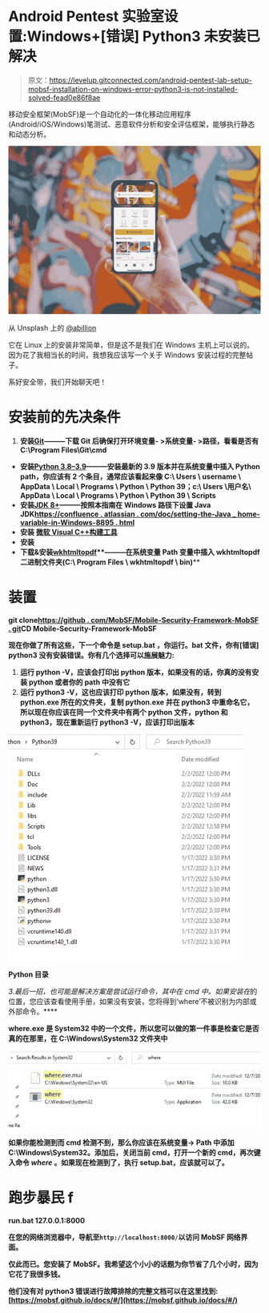 # Android Pentest 实验室设置:Windows+[错误] Python3 未安装已解决

> 原文：<https://levelup.gitconnected.com/android-pentest-lab-setup-mobsf-installation-on-windows-error-python3-is-not-installed-solved-fead0e86f8ae>

移动安全框架(MobSF)是一个自动化的一体化移动应用程序(Android/iOS/Windows)笔测试、恶意软件分析和安全评估框架，能够执行静态和动态分析。

![](img/b4aad118782f30a374fc901c988e517f.png)

从 Unsplash 上的 [@abillion](https://unsplash.com/@abillion)

它在 Linux 上的安装非常简单，但是这不是我们在 Windows 主机上可以说的。因为花了我相当长的时间，我想我应该写一个关于 Windows 安装过程的完整帖子。

系好安全带，我们开始聊天吧！

# 安装前的先决条件

1.  **安装**[**Git**](https://git-scm.com/download/win)**———下载 Git 后确保打开环境变量- >系统变量- >路径，看看是否有 C:\Program Files\Git\cmd**

*   ****安装**[**Python 3.8–3.9**](https://www.python.org/)———安装最新的 3.9 版本并在系统变量中插入 Python path，你应该有 2 个条目，通常应该看起来像 C:\ Users \ username \ AppData \ Local \ Programs \ Python \ Python 39；c:\ Users \用户名\ AppData \ Local \ Programs \ Python \ Python 39 \ Scripts**
*   ****安装**[**JDK 8+**](https://www3.ntu.edu.sg/home/ehchua/programming/howto/JDK_Howto.html)———按照本指南在 Windows 路径下设置 Java JDK[https://confluence . atlassian . com/doc/setting-the-Java _ home-variable-in-Windows-8895 . html](https://confluence.atlassian.com/doc/setting-the-java_home-variable-in-windows-8895.html)**
*   ****安装** [**微软 Visual C++构建工具**](https://visualstudio.microsoft.com/thank-you-downloading-visual-studio/?sku=BuildTools&rel=16)**
*   ****安装****
*   ****下载&安装**[**wkhtmltopdf**](https://wkhtmltopdf.org/downloads.html)**———在系统变量 Path 变量中插入 wkhtmltopdf 二进制文件夹(C:\ Program Files \ wkhtmltopdf \ bin)****

# ****装置****

****git clone[https://github . com/MobSF/Mobile-Security-Framework-MobSF . git](https://github.com/MobSF/Mobile-Security-Framework-MobSF.git)CD Mobile-Security-Framework-MobSF****

****现在你做了所有这些，下一个命令是 **setup.bat** ，你运行。bat 文件，你有[错误] python3 没有安装错误。你有几个选择可以施展魅力:****

1.  ****运行 python -V，应该会打印出 python 版本，如果没有的话，你真的没有安装 python 或者你的 path 中没有它****
2.  ****运行 python3 -V，这也应该打印 python 版本，如果没有，转到 python.exe 所在的文件夹，复制 python.exe 并在 python3 中重命名它，所以现在你应该在同一个文件夹中有两个 python 文件，python 和 python3，现在重新运行 python3 -V，应该打印出版本****

****![](img/9abf6a5bafb394963d81aa9020f6ce81.png)****

****Python 目录****

****3.最后一招，也可能是解决方案是尝试运行命令*，其中*在 cmd 中。如果*安装在*的位置，您应该查看使用手册，如果没有安装，您将得到‘where’不被识别为内部或外部命令。****

****where.exe 是 System32 中的一个文件，所以您可以做的第一件事是检查它是否真的在那里，在 C:\Windows\System32 文件夹中****

****![](img/93d48dd6eacbf7558a7e7c4c38582293.png)****

****如果你能检测到而 cmd 检测不到，那么你应该在系统变量-> Path 中添加 C:\Windows\System32。添加后，关闭当前 cmd，打开一个新的 cmd，再次键入命令 *where* 。如果现在检测到了，执行 setup.bat，应该就可以了。****

# ****跑步暴民 f****

****run.bat 127.0.0.1:8000****

****在您的网络浏览器中，导航至`http://localhost:8000/`以访问 MobSF 网络界面。****

****仅此而已。您安装了 MobSF。我希望这个小小的话题为你节省了几个小时，因为它花了我很多钱。****

****他们没有对 python3 错误进行故障排除的完整文档可以在这里找到:[https://mobsf.github.io/docs/#/](https://mobsf.github.io/docs/#/)****